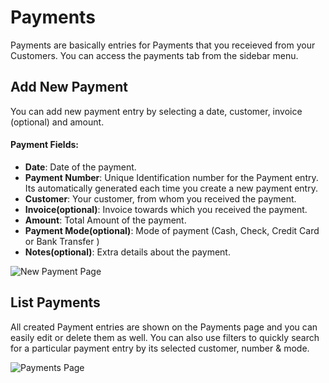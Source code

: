 # Payments

Payments are basically entries for Payments that you receieved from your Customers. You can access the payments tab from the sidebar menu.

## Add New Payment

You can add new payment entry by selecting a date, customer, invoice (optional) and amount.

#### Payment Fields:

- **Date**: Date of the payment.
- **Payment Number**: Unique Identification number for the Payment entry. Its automatically generated each time you create a new payment entry.
- **Customer**: Your customer, from whom you received the payment.
- **Invoice(optional)**: Invoice towards which you received the payment.
- **Amount**: Total Amount of the payment.
- **Payment Mode(optional)**: Mode of payment (Cash, Check, Credit Card or Bank Transfer )
- **Notes(optional)**: Extra details about the payment.

![New Payment Page](/images/payments-new.png)

## List Payments

All created Payment entries are shown on the Payments page and you can easily edit or delete them as well. You can also use filters to quickly search for a particular payment entry by its selected customer, number & mode.

![Payments Page](/images/payments.png)
